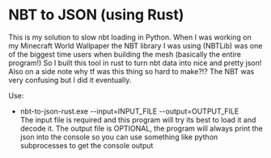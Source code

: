 # NBT to JSON (using Rust)

This is my solution to slow nbt loading in Python. When I was working on my Minecraft World Wallpaper the NBT library I was using (NBTLib) was one of the biggest time users when building the mesh (basically the entire program!) So I built this tool in rust to turn nbt data into nice and pretty json! Also on a side note why tf was this thing so hard to make?!? The NBT was very confusing but I did it eventually.  

Use:  

- nbt-to-json-rust.exe --input=INPUT_FILE --output=OUTPUT_FILE  
The input file is required and this program will try its best to load it and decode it.
The output file is OPTIONAL, the program will always print the json into the console so you can use something like python subprocesses to get the console output